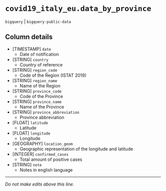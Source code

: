 # `covid19_italy_eu.data_by_province`
`bigquery` | `bigquery-public-data`

## Column details
* [TIMESTAMP] `date`
  - Date of notification
* [STRING]    `country`
  - Country of reference
* [STRING]    `region_code`
  - Code of the Region (ISTAT 2019)
* [STRING]    `region_name`
  - Name of the Region
* [STRING]    `province_code`
  - Code of the Province
* [STRING]    `province_name`
  - Name of the Province
* [STRING]    `province_abbreviation`
  - Province abbreviation
* [FLOAT]     `latitude`
  - Latitude
* [FLOAT]     `longitude`
  - Longitude
* [GEOGRAPHY] `location_geom`
  - Geographic representation of the longitude and latitude
* [INTEGER]   `confirmed_cases`
  - Total amount of positive cases
* [STRING]    `note`
  - Notes in english language

-------------------------------------------------------------------------------
*Do not make edits above this line.*
